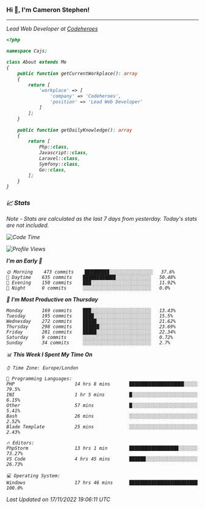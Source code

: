 ### Hi 👋, I'm Cameron Stephen!
<hr>
<p><em>Lead Web Developer at <a href="https://codeheroes.co.uk">Codeheroes</a></p>


```php
<?php

namespace Cajs;

class About extends Me
{
    public function getCurrentWorkplace(): array
    {
        return [
            'workplace' => [
                'company' => 'Codeheroes',
                'position' => 'Lead Web Developer'
            ]
        ];
    }

    public function getDailyKnowledge(): array
    {
        return [
            Php::class,
            Javascript::class,
            Laravel::class,
            Symfony::class,
            Go::class,
        ];
    }
}
```

### 📈 Stats
<p><em>Note - Stats are calculated as the last 7 days from yesterday. Today's stats are not included.</em></p>


<!--START_SECTION:waka-->
![Code Time](http://img.shields.io/badge/Code%20Time-3%2C218%20hrs%205%20mins-blue)

![Profile Views](http://img.shields.io/badge/Profile%20Views-0-blue)

**I'm an Early 🐤** 

```text
🌞 Morning    473 commits    █████████░░░░░░░░░░░░░░░░   37.6% 
🌆 Daytime    635 commits    ████████████░░░░░░░░░░░░░   50.48% 
🌃 Evening    150 commits    ███░░░░░░░░░░░░░░░░░░░░░░   11.92% 
🌙 Night      0 commits      ░░░░░░░░░░░░░░░░░░░░░░░░░   0.0%

```
📅 **I'm Most Productive on Thursday** 

```text
Monday       169 commits    ███░░░░░░░░░░░░░░░░░░░░░░   13.43% 
Tuesday      195 commits    ████░░░░░░░░░░░░░░░░░░░░░   15.5% 
Wednesday    272 commits    █████░░░░░░░░░░░░░░░░░░░░   21.62% 
Thursday     298 commits    ██████░░░░░░░░░░░░░░░░░░░   23.69% 
Friday       281 commits    █████░░░░░░░░░░░░░░░░░░░░   22.34% 
Saturday     9 commits      ░░░░░░░░░░░░░░░░░░░░░░░░░   0.72% 
Sunday       34 commits     ░░░░░░░░░░░░░░░░░░░░░░░░░   2.7%

```


📊 **This Week I Spent My Time On** 

```text
⌚︎ Time Zone: Europe/London

💬 Programming Languages: 
PHP                      14 hrs 8 mins       ████████████████████░░░░░   79.5% 
INI                      1 hr 5 mins         █░░░░░░░░░░░░░░░░░░░░░░░░   6.15% 
Other                    57 mins             █░░░░░░░░░░░░░░░░░░░░░░░░   5.41% 
Bash                     26 mins             ░░░░░░░░░░░░░░░░░░░░░░░░░   2.52% 
Blade Template           25 mins             ░░░░░░░░░░░░░░░░░░░░░░░░░   2.43%

🔥 Editors: 
PhpStorm                 13 hrs 1 min        ██████████████████░░░░░░░   73.27% 
VS Code                  4 hrs 45 mins       ██████░░░░░░░░░░░░░░░░░░░   26.73%

💻 Operating System: 
Windows                  17 hrs 46 mins      █████████████████████████   100.0%

```


 Last Updated on 17/11/2022 19:06:11 UTC
<!--END_SECTION:waka-->
